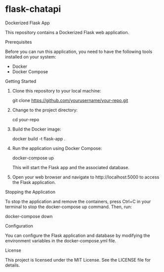 # flask-chatapi
Dockerized Flask App

This repository contains a Dockerized Flask web application.

Prerequisites

Before you can run this application, you need to have the following tools installed on your system:

- Docker
- Docker Compose

Getting Started

1. Clone this repository to your local machine:

   git clone https://github.com/yourusername/your-repo.git

2. Change to the project directory:

   cd your-repo

3. Build the Docker image:

   docker build -t flask-app .

4. Run the application using Docker Compose:

   docker-compose up

   This will start the Flask app and the associated database.

5. Open your web browser and navigate to http://localhost:5000 to access the Flask application.

Stopping the Application

To stop the application and remove the containers, press Ctrl+C in your terminal to stop the docker-compose up command. Then, run:

docker-compose down

Configuration

You can configure the Flask application and database by modifying the environment variables in the docker-compose.yml file.

License

This project is licensed under the MIT License. See the LICENSE file for details.
